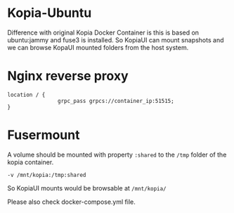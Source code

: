 # Kopia-Ubuntu
Difference with original Kopia Docker Container is this is based on ubuntu:jammy and fuse3 is installed.
So KopiaUI can mount snapshots and we can browse KopaUI mounted folders from the host system.

# Nginx reverse proxy
```
location / {
                grpc_pass grpcs://container_ip:51515;
}
```
# Fusermount
A volume should be mounted with property `:shared` to the `/tmp` folder of the kopia container.
```
-v /mnt/kopia:/tmp:shared
```
So KopiaUI mounts would be browsable at `/mnt/kopia/`

Please also check docker-compose.yml file.
